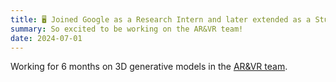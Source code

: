 ```yaml
---
title: 🖥️ Joined Google as a Research Intern and later extended as a Student Researcher.
summary: So excited to be working on the AR&VR team! 
date: 2024-07-01
---
```


Working for 6 months on 3D generative models in the [AR&VR team](https://arvr.google.com/).